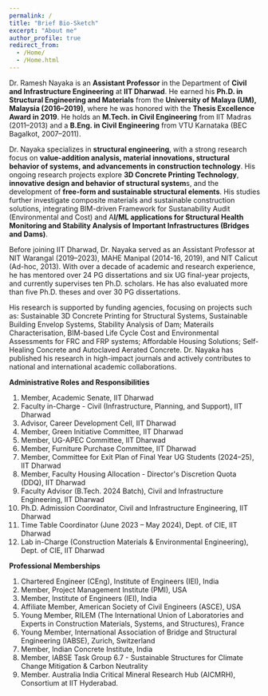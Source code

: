```yaml
---
permalink: /
title: "Brief Bio-Sketch"
excerpt: "About me"
author_profile: true
redirect_from: 
  - /Home/
  - /Home.html
---
```


Dr. Ramesh Nayaka is an **Assistant Professor** in the Department of **Civil and Infrastructure Engineering** at **IIT Dharwad**. He earned his **Ph.D. in Structural Engineering and Materials** from the **University of Malaya (UM), Malaysia (2016–2019)**, where he was honored with the **Thesis Excellence Award in 2019**. He holds an **M.Tech. in Civil Engineering** from IIT Madras (2011–2013) and a **B.Eng. in Civil Engineering** from VTU Karnataka (BEC Bagalkot, 2007–2011).

Dr. Nayaka specializes in **structural engineering**, with a strong research focus on **value-addition analysis, material innovations, structural behavior of systems, and advancements in construction technology**. His ongoing research projects explore **3D Concrete Printing Technology**, **innovative design and behavior of structural system**s, and the development of **free-form and sustainable structural elements**. His studies further investigate composite materials and sustainable construction solutions, integrating BIM-driven Framework for Sustanability Audit (Environmental and Cost) and A**I/ML applications for Structural Health Monitoring and Stability Analysis of Important Infrastructures (Bridges and Dams)**. 

Before joining IIT Dharwad, Dr. Nayaka served as an Assistant Professor at NIT Warangal (2019–2023), MAHE Manipal (2014-16, 2019), and NIT Calicut (Ad-hoc, 2013). With over a decade of academic and research experience, he has mentored over 24 PG dissertations and six UG final-year projects, and currently supervises ten Ph.D. scholars. He has also evaluated more than five Ph.D. theses and over 30 PG dissertations.

His research is supported by funding agencies, focusing on projects such as: Sustainable 3D Concrete Printing for Structural Systems, Sustainable Building Envelop Systems, Stability Analysis of Dam; Materails Characterisation, BIM-based Life Cycle Cost and Environmental Assessments for FRC and FRP systems; Affordable Housing Solutions; Self-Healing Concrete and Autoclaved Aerated Concrete. Dr. Nayaka has published his research in high-impact journals and actively contributes to national and international academic collaborations.

**Administrative Roles and Responsibilities**

1. Member, Academic Senate, IIT Dharwad
2. Faculty in-Charge - Civil (Infrastructure, Planning, and Support), IIT Dharwad
3. Advisor, Career Development Cell, IIT Dharwad
4. Member, Green Initiative Committee, IIT Dharwad
5. Member, UG-APEC Committee, IIT Dharwad
6. Member, Furniture Purchase Committee, IIT Dharwad
7. Member, Committee for Exit Plan of Final Year UG Students (2024–25), IIT Dharwad
8. Member, Faculty Housing Allocation - Director's Discretion Quota (DDQ), IIT Dharwad
9. Faculty Advisor (B.Tech. 2024 Batch), Civil and Infrastructure Engineering, IIT Dharwad
10. Ph.D. Admission Coordinator, Civil and Infrastructure Engineering, IIT Dharwad
11. Time Table Coordinator (June 2023 – May 2024), Dept. of CIE, IIT Dharwad
12. Lab in-Charge (Construction Materials & Environmental Engineering), Dept. of CIE, IIT Dharwad

**Professional Memberships**
1. Chartered Engineer (CEng), Institute of Engineers (IEI), India
2. Member, Project Management Institute (PMI), USA
3. Member, Institute of Engineers (IEI), India
4. Affiliate Member, American Society of Civil Engineers (ASCE), USA
5. Young Member, RILEM (The International Union of Laboratories and Experts in Construction Materials, Systems, and Structures), France
6. Young Member, International Association of Bridge and Structural Engineering (IABSE), Zurich, Switzerland
7. Member, Indian Concrete Institute, India
8. Member, IABSE Task Group 6.7 - Sustainable Structures for Climate Change Mitigation & Carbon Neutrality
9. Member. Australia India Critical Mineral Research Hub (AICMRH), Consortium at IIT Hyderabad.


